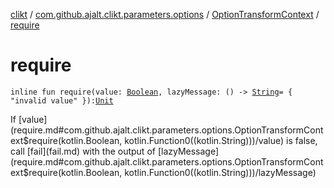 [clikt](../../index.md) / [com.github.ajalt.clikt.parameters.options](../index.md) / [OptionTransformContext](index.md) / [require](./require.md)

# require

`inline fun require(value: `[`Boolean`](https://kotlinlang.org/api/latest/jvm/stdlib/kotlin/-boolean/index.html)`, lazyMessage: () -> `[`String`](https://kotlinlang.org/api/latest/jvm/stdlib/kotlin/-string/index.html)` = { "invalid value" }): `[`Unit`](https://kotlinlang.org/api/latest/jvm/stdlib/kotlin/-unit/index.html)

If [value](require.md#com.github.ajalt.clikt.parameters.options.OptionTransformContext$require(kotlin.Boolean, kotlin.Function0((kotlin.String)))/value) is false, call [fail](fail.md) with the output of [lazyMessage](require.md#com.github.ajalt.clikt.parameters.options.OptionTransformContext$require(kotlin.Boolean, kotlin.Function0((kotlin.String)))/lazyMessage)

